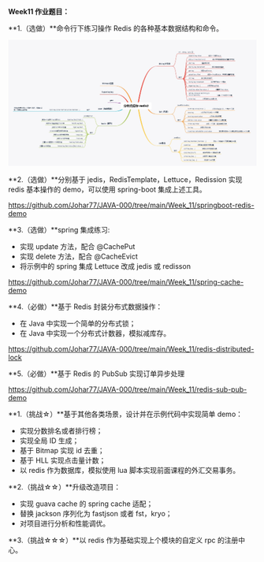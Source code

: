**Week11 作业题目：**

**1.（选做）**命令行下练习操作 Redis 的各种基本数据结构和命令。

![redis](https://github.com/Johar77/JAVA-000/blob/main/Week_11/redis-type.jpg?raw=true)

**2.（选做）**分别基于 jedis，RedisTemplate，Lettuce，Redission 实现 redis 基本操作的 demo，可以使用 spring-boot 集成上述工具。

https://github.com/Johar77/JAVA-000/tree/main/Week_11/springboot-redis-demo

**3.（选做）**spring 集成练习:

- 实现 update 方法，配合 @CachePut
- 实现 delete 方法，配合 @CacheEvict
- 将示例中的 spring 集成 Lettuce 改成 jedis 或 redisson

https://github.com/Johar77/JAVA-000/tree/main/Week_11/spring-cache-demo

**4.（必做）**基于 Redis 封装分布式数据操作：
- 在 Java 中实现一个简单的分布式锁；
- 在 Java 中实现一个分布式计数器，模拟减库存。

https://github.com/Johar77/JAVA-000/tree/main/Week_11/redis-distributed-lock

**5.（必做）**基于 Redis 的 PubSub 实现订单异步处理

https://github.com/Johar77/JAVA-000/tree/main/Week_11/redis-sub-pub-demo

**1.（挑战☆）**基于其他各类场景，设计并在示例代码中实现简单 demo：

- 实现分数排名或者排行榜；
- 实现全局 ID 生成；
- 基于 Bitmap 实现 id 去重；
- 基于 HLL 实现点击量计数；
- 以 redis 作为数据库，模拟使用 lua 脚本实现前面课程的外汇交易事务。

**2.（挑战☆☆）**升级改造项目：

- 实现 guava cache 的 spring cache 适配；
- 替换 jackson 序列化为 fastjson 或者 fst，kryo；
- 对项目进行分析和性能调优。

**3.（挑战☆☆☆）**以 redis 作为基础实现上个模块的自定义 rpc 的注册中心。
